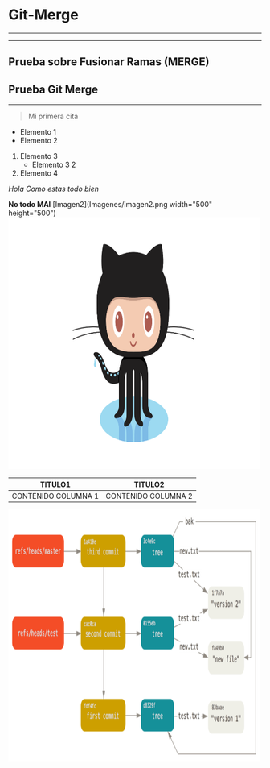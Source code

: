 # Git-Merge
----------------------
----------------------
Prueba sobre Fusionar Ramas (MERGE)
------------------------
## Prueba Git Merge
---
> Mi primera cita

- Elemento 1
- Elemento 2
1. Elemento 3
    - Elemento 3 2
2. Elemento 4

*Hola Como estas todo bien*

**No todo MAl**
[Imagen2](Imagenes/imagen2.png width="500" height="500")
<img src="Imagenes/imagen3.png" width="500" height="500" />

| TITULO1| TITULO2|
| ----- | ---- |
| CONTENIDO COLUMNA 1 | CONTENIDO COLUMNA 2 |

<img src="Imagenes/imagen2.png" width="500" height="500" />
